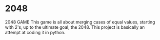 # 2048
2048 GAME
This game is all about merging cases of equal values, starting with 2's, up to the ultimate goal, the 2048. 
This project is basically an attempt at coding it in python.

